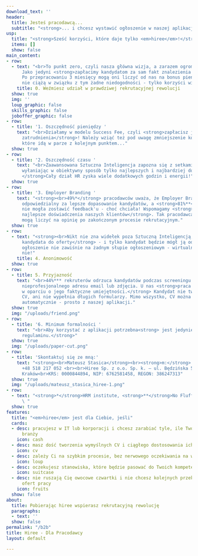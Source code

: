 ```yaml
---
download_text: ''
header:
  title: Jesteś pracodawcą...
  subtitle: "<strong>... i chcesz wystawić ogłoszenie w naszej aplikacji?</strong><br>"
usp:
  title: "<strong>Sześć korzyści, które daje tylko <em>hiree</em>!</strong>"
  items: []
  show: false
main_content:
- row:
  - text: "<br>To punkt zero, czyli nasza główna wizja, a zarazem ogromna wartość.
      Jako jedyni <strong>zapłacimy kandydatom za sam fakt znalezienia pracy</strong>.
      Po przepracowaniu 3 miesięcy mogą oni liczyć od nas na bonus pieniężny! Na pracodawcy
      nie ciążą w związku z tym żadne niedogodności - tylko korzyści wizerunkowe!"
    title: 0. Weźmiesz udział w prawdziwej rekrutacyjnej rewolucji
  show: true
  img: ''
  loup_graphic: false
  skills_graphic: false
  joboffer_graphic: false
- row:
  - title: '1. Oszczędność pieniędzy '
    text: "<br>Działamy w modelu Success Fee, czyli <strong>zapłacisz jedynie w przypadku
      zatrudnienia</strong>! Należy wziąć też pod uwagę zmniejszenie kosztów operacyjnych,
      które idą w parze z kolejnym punktem..."
  show: true
- row:
  - title: '2. Oszczędność czasu '
    text: "<br>Zaawansowana Sztuczna Inteligencja zapozna się z setkami kandydatów,<strong>
      wyłaniając w obiektywny sposób tylko najlepszych i najbardziej dopasowanych!
      </strong>Cały dział HR zyska wiele dodatkowych godzin i energii!"
  show: true
- row:
  - title: '3. Employer Branding '
    text: "<strong><br>49%*</strong> pracodawców uważa, że Employer Branding jest
      odpowiedzialny za lepsze dopasowanie kandydatów, a <strong>81%**</strong> pracowników
      nie mogła zostawić feedback'u - choć chciała! Wspomagamy <strong>starania o
      najlepsze doświadczenia naszych klientów</strong>. Tak pracodawca jak i kandydat
      mogą liczyć na opinię po zakończonym procesie rekrutacyjnym."
  show: true
- row:
  - text: "<strong><br>Nikt nie zna widełek poza Sztuczną Inteligencją, która dopasuje
      kandydata do oferty</strong> - i tylko kandydat będzie mógł ją odczytać. Twoje
      ogłoszenie nie zawiśnie na żadnym słupie ogłoszeniowym - wirtualnym, czy też
      nie!"
    title: 4. Anonimowość
  show: true
- row:
  - title: 5. Przyjazność
    text: "<br>44%*** rekruterów odrzuca kandydatów podczas screeningu jedynie z powodu
      nieprofesjonalnego adresu email lub zdjęcia. U nas <strong>praca znajduje kandydata
      w oparciu o jego faktyczne umiejętności.</strong> Kandydat nie tworzy topornego
      CV, ani nie wypełnia długich formularzy. Mimo wszystko, CV można wygenerować
      automatycznie - prosto z naszej aplikacji."
  show: true
  img: "/uploads/friend.png"
- row:
  - title: '6. Minimum formalności '
    text: "<br>Aby korzystać z aplikacji potrzebna<strong> jest jedynie akceptacja
      regulaminu.</strong>"
  show: true
  img: "/uploads/paper-cut.png"
- row:
  - title: 'Skontaktuj się ze mną:'
    text: "<strong><br>Mateusz Stasica</strong><br><strong>m:</strong> <em>m.stasica@hiree.app</em><br><strong>t:</strong>
      +48 518 217 052 <br><br>Hiree Sp. z o.o. Sp. k. – ul. Będzińska 5/8, 31-403
      Kraków<br>KRS: 0000844894, NIP: 6762581458, REGON: 386247313"
  show: true
  img: "/uploads/mateusz_stasica_hiree-1.png"
- row:
  - text: "<strong>*</strong>HRM institute, <strong>**</strong>No Fluff Jobs, <strong>***</strong>interviewme
      \ "
  show: true
features:
  title: "<em>hiree</em> jest dla Ciebie, jeśli"
  cards:
  - desc: pracujesz w IT lub korporacji i chcesz zarabiać tyle, ile Twoi znajomi z
      branży
    icon: cash
  - desc: masz dość tworzenia wymyślnych CV i ciągłego dostosowania ich do ofert
    icon: cv
  - desc: zależy Ci na szybkim procesie, bez nerwowego oczekiwania na wiadomość
    icon: loup
  - desc: oczekujesz stanowiska, które będzie pasować do Twoich kompetencji, bez rozczarowań
    icon: suitcase
  - desc: nie ruszają Cię owocowe czwartki i nie chcesz kolejnych przekolorowanych
      ofert pracy
    icon: fruits
  show: false
about:
  title: Pobierając hiree wspierasz rekrutacyjną rewolucję
  paragraphs:
  - text: ''
  show: false
permalink: "/b2b"
title: Hiree - Dla Pracodawcy
layout: default

---
```

